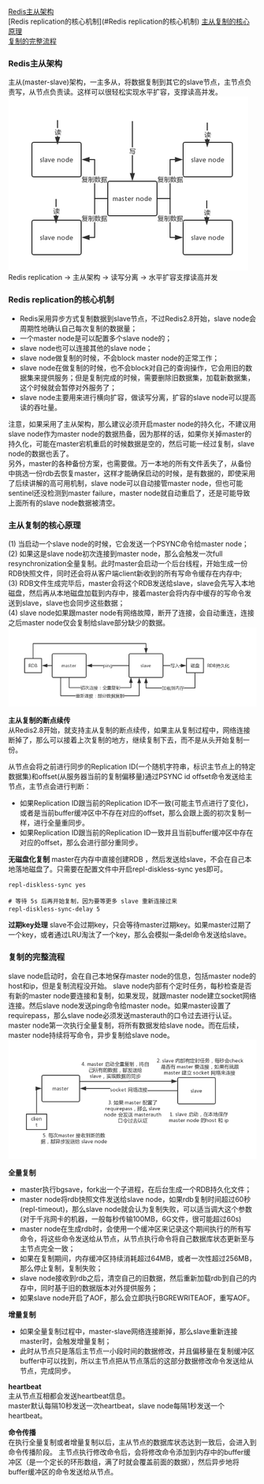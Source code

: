 [Redis主从架构](#Redis主从架构)  
[Redis replication的核心机制](#Redis replication的核心机制) 
[主从复制的核心原理](#主从复制的核心原理)  
[复制的完整流程](#复制的完整流程) 

### Redis主从架构
主从(master-slave)架构，一主多从，将数据复制到其它的slave节点，主节点负责写，从节点负责读。这样可以很轻松实现水平扩容，支撑读高并发。
![](../../resources/redis/redis-master-slave.png)
Redis replication -> 主从架构 -> 读写分离 -> 水平扩容支撑读高并发

### Redis replication的核心机制
- Redis采用异步方式复制数据到slave节点，不过Redis2.8开始，slave node会周期性地确认自己每次复制的数据量；
- 一个master node是可以配置多个slave node的；
- slave node也可以连接其他的slave node；
- slave node做复制的时候，不会block master node的正常工作；
- slave node在做复制的时候，也不会block对自己的查询操作，它会用旧的数据集来提供服务；但是复制完成的时候，需要删除旧数据集，加载新数据集，这个时候就会暂停对外服务了；
- slave node主要用来进行横向扩容，做读写分离，扩容的slave node可以提高读的吞吐量。  

注意，如果采用了主从架构，那么建议必须开启master node的持久化，不建议用slave node作为master node的数据热备，因为那样的话，如果你关掉master的持久化，可能在master宕机重启的时候数据是空的，然后可能一经过复制，slave node的数据也丢了。    
另外，master的各种备份方案，也需要做。万一本地的所有文件丢失了，从备份中挑选一份rdb去恢复master，这样才能确保启动的时候，是有数据的，即使采用了后续讲解的高可用机制，slave node可以自动接管master node，但也可能sentinel还没检测到master failure，master node就自动重启了，还是可能导致上面所有的slave node数据被清空。

### 主从复制的核心原理
(1) 当启动一个slave node的时候，它会发送一个PSYNC命令给master node；  
(2) 如果这是slave node初次连接到master node，那么会触发一次full resynchronization全量复制。此时master会启动一个后台线程，开始生成一份RDB快照文件，同时还会将从客户端client新收到的所有写命令缓存在内存中;   
(3) RDB文件生成完毕后，master会将这个RDB发送给slave，slave会先写入本地磁盘，然后再从本地磁盘加载到内存中，接着master会将内存中缓存的写命令发送到slave，slave也会同步这些数据；   
(4) slave node如果跟master node有网络故障，断开了连接，会自动重连，连接之后master node仅会复制给slave部分缺少的数据。
![](../../resources/redis/redis-master-slave-replication.png)

**主从复制的断点续传**  
从Redis2.8开始，就支持主从复制的断点续传，如果主从复制过程中，网络连接断掉了，那么可以接着上次复制的地方，继续复制下去，而不是从头开始复制一份。

从节点会将之前进行同步的Replication ID(一个随机字符串，标识主节点上的特定数据集)和offset(从服务器当前的复制偏移量)通过PSYNC id offset命令发送给主节点，主节点会进行判断：
- 如果Replication ID跟当前的Replication ID不一致(可能主节点进行了变化)，或者是当前buffer缓冲区中不存在对应的offset，那么会跟上面的初次复制一样，进行全量重同步。
- 如果Replication ID跟当前的Replication ID一致并且当前buffer缓冲区中存在对应的offset，那么会进行部分重同步。

**无磁盘化复制**
master在内存中直接创建RDB ，然后发送给slave，不会在自己本地落地磁盘了。只需要在配置文件中开启repl-diskless-sync yes即可。
```
repl-diskless-sync yes

# 等待 5s 后再开始复制，因为要等更多 slave 重新连接过来
repl-diskless-sync-delay 5
```

**过期key处理**
slave不会过期key，只会等待master过期key。如果master过期了一个key，或者通过LRU淘汰了一个key，那么会模拟一条del命令发送给slave。  

### 复制的完整流程
slave node启动时，会在自己本地保存master node的信息，包括master node的host和ip，但是复制流程没开始。
slave node内部有个定时任务，每秒检查是否有新的master node要连接和复制，如果发现，就跟master node建立socket网络连接。然后slave node发送ping命令给master node。如果master设置了requirepass，那么slave node必须发送masterauth的口令过去进行认证。master node第一次执行全量复制，将所有数据发给slave node。而在后续，master node持续将写命令，异步复制给slave node。  
![](../../resources/redis/redis-master-slave-replication-detail.png)

**全量复制**
- master执行bgsave，fork出一个子进程，在后台生成一个RDB持久化文件；
- master node将rdb快照文件发送给slave node，如果rdb复制时间超过60秒(repl-timeout)，那么slave node就会认为复制失败，可以适当调大这个参数(对于千兆网卡的机器，一般每秒传输100MB，6G文件，很可能超过60s)
- master node在生成rdb时，会使用一个缓冲区来记录这个期间执行的所有写命令，将这些命令发送给从节点，从节点执行命令将自己数据库状态更新至与主节点完全一致；  
- 如果在复制期间，内存缓冲区持续消耗超过64MB，或者一次性超过256MB，那么停止复制，复制失败；
- slave node接收到rdb之后，清空自己的旧数据，然后重新加载rdb到自己的内存中，同时基于旧的数据版本对外提供服务；
- 如果slave node开启了AOF，那么会立即执行BGREWRITEAOF，重写AOF。  

**增量复制**  
- 如果全量复制过程中，master-slave网络连接断掉，那么slave重新连接master时，会触发增量复制；
- 此时从节点只是落后主节点一小段时间的数据修改，并且偏移量在复制缓冲区buffer中可以找到，所以主节点把从节点落后的这部分数据修改命令发送给从节点，完成同步。

**heartbeat**  
主从节点互相都会发送heartbeat信息。  
master默认每隔10秒发送一次heartbeat，slave node每隔1秒发送一个heartbeat。

**命令传播**  
在执行全量复制或者增量复制以后，主从节点的数据库状态达到一致后，会进入到命令传播阶段。
主节点执行修改命令后，会将修改命令添加到内存中的buffer缓冲区（是一个定长的环形数组，满了时就会覆盖前面的数据），然后异步地将buffer缓冲区的命令发送给从节点。


